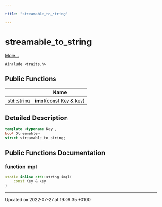 ```yaml
---

title: "streamable_to_string"

---
```


# streamable_to_string



 [More...](#detailed-description)


`#include <traits.h>`

## Public Functions

|                | Name           |
| -------------- | -------------- |
| std::string | **[impl](http://example.org/classes/structstreamable__to__string/#function-impl)**(const Key & key) |

## Detailed Description

```cpp
template <typename Key ,
bool Streamable>
struct streamable_to_string;
```

## Public Functions Documentation

### function impl

```cpp
static inline std::string impl(
    const Key & key
)
```


-------------------------------

Updated on 2022-07-27 at 19:09:35 +0100